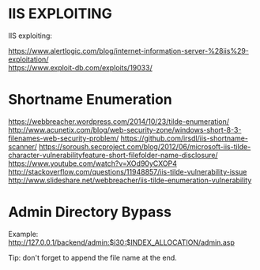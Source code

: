 # IIS EXPLOITING

IIS exploiting:

https://www.alertlogic.com/blog/internet-information-server-%28iis%29-exploitation/  
https://www.exploit-db.com/exploits/19033/

Shortname Enumeration
=====================

https://webbreacher.wordpress.com/2014/10/23/tilde-enumeration/
http://www.acunetix.com/blog/web-security-zone/windows-short-8-3-filenames-web-security-problem/
https://github.com/irsdl/iis-shortname-scanner/
https://soroush.secproject.com/blog/2012/06/microsoft-iis-tilde-character-vulnerabilityfeature-short-filefolder-name-disclosure/
https://www.youtube.com/watch?v=XOd90yCXOP4
http://stackoverflow.com/questions/11948857/iis-tilde-vulnerability-issue
http://www.slideshare.net/webbreacher/iis-tilde-enumeration-vulnerability

Admin Directory Bypass
======================

Example: http://127.0.0.1/backend/admin:$i30:$INDEX_ALLOCATION/admin.asp

Tip: don't forget to append the file name at the end.
